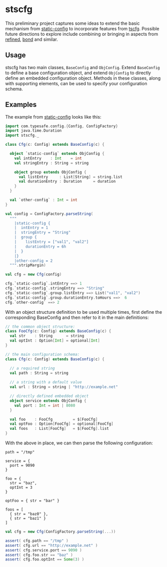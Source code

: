 # stscfg

This preliminary project captures some ideas to extend the basic mechanism from 
[static-config](https://github.com/Krever/static-config)
to incorporate features from [tscfg](https://github.com/carueda/tscfg).
Possible future directions to explore include combining or bringing in aspects from
[refined](https://github.com/fthomas/refined), 
[bond](https://github.com/fwbrasil/bond) and similar.

## Usage

stscfg has two main classes, `BaseConfig` and `ObjConfig`.
Extend `BaseConfig` to define a base configuration object,
and extend `ObjConfig` to directly define an embedded 
configuration object. 
Methods in these classes, along with supporting elements, 
can be used to specify your configuration schema.

## Examples

The example from [static-config](https://github.com/Krever/static-config) looks like this:

```scala
import com.typesafe.config.{Config, ConfigFactory}
import java.time.Duration
import stscfg._

class Cfg(c: Config) extends BaseConfig(c) {

  object `static-config` extends ObjConfig {
    val intEntry    : Int    = int
    val stringEntry : String = string

    object group extends ObjConfig {
      val listEntry     : List[String] = string.list
      val durationEntry : Duration     = duration
    }
  }

  val `other-config` : Int = int
}

val config = ConfigFactory.parseString(
  """
    |static-config {
    |  intEntry = 1
    |  stringEntry = "String"
    |  group {
    |    listEntry = ["val1", "val2"]
    |    durationEntry = 6h
    |  }
    |}
    |other-config = 2
  """.stripMargin)

val cfg = new Cfg(config)

cfg.`static-config`.intEntry ==> 1
cfg.`static-config`.stringEntry ==> "String"
cfg.`static-config`.group.listEntry ==> List("val1", "val2")
cfg.`static-config`.group.durationEntry.toHours ==>  6
cfg.`other-config` ==> 2
```

With an object structure definition to be used multiple times,
first define the corresponding BaseConfig and then refer to it
in the main definitions:

```scala
// the common object structure:
class FooCfg(c: Config) extends BaseConfig(c) {
  val str    : String      = string
  val optInt : Option[Int] = optional[Int]
}

// the main configuration schema:
class Cfg(c: Config) extends BaseConfig(c) {

  // a required string
  val path : String = string
  
  // a string with a default value
  val url : String = string | "http://example.net"

  // directly defined embedded object
  object service extends ObjConfig {
    val port : Int = int | 8080
  }

  val foo    : FooCfg         = $[FooCfg]
  val optFoo : Option[FooCfg] = optional[FooCfg]
  val foos   : List[FooCfg]   = $[FooCfg].list
}

```

With the above in place, we can then parse the following configuration:

```
path = "/tmp"

service = {
  port = 9090
}

foo = { 
  str = "baz", 
  optInt = 3 
}

optFoo = { str = "bar" }

foos = [ 
  { str = "baz0" }, 
  { str = "baz1" } 
]
```

```scala
val cfg = new Cfg(ConfigFactory.parseString(...))

assert( cfg.path == "/tmp" )
assert( cfg.url == "http://example.net" )
assert( cfg.service.port == 9090 )
assert( cfg.foo.str == "baz" )
assert( cfg.foo.optInt == Some(3) )
```
